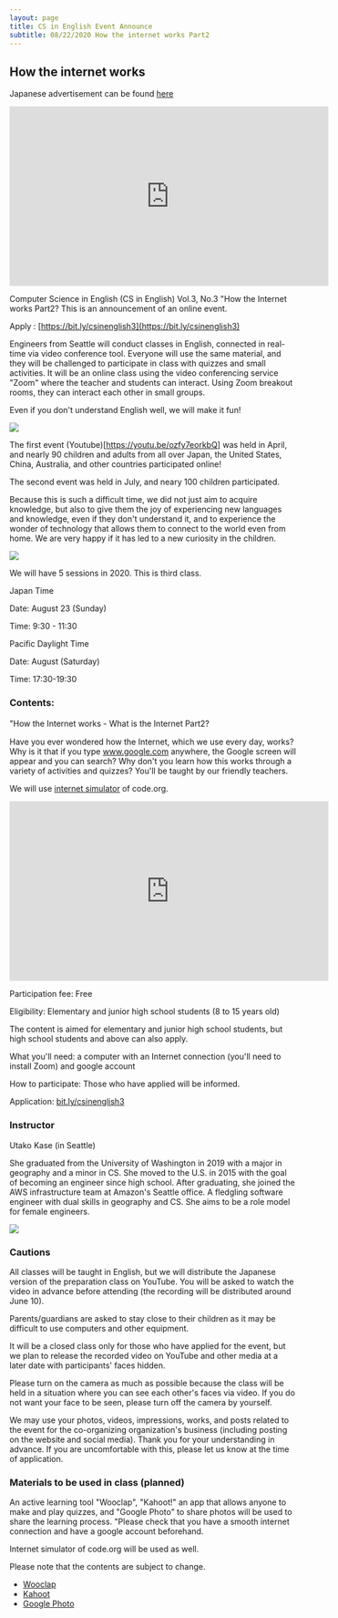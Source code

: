 ```yaml
---
layout: page
title: CS in English Event Announce
subtitle: 08/22/2020 How the internet works Part2
---
```

## How the internet works

Japanese advertisement can be found [here](https://kidscodeclub.jp/computer-science_20200823/)

<iframe width="560" height="315" src="https://www.youtube.com/embed/osg5N1UjlL8" frameborder="0" allow="autoplay; encrypted-media" allowfullscreen></iframe>

Computer Science in English (CS in English) Vol.3, No.3 "How the Internet works Part2? This is an announcement of an online event.

Apply : [https://bit.ly/csinenglish3](https://bit.ly/csinenglish3)  

Engineers from Seattle will conduct classes in English, connected in real-time via video conference tool. Everyone will use the same material, and they will be challenged to participate in class with quizzes and small activities. It will be an online class using the video conferencing service "Zoom" where the teacher and students can interact. 
Using Zoom breakout rooms, they can interact each other in small groups. 

Even if you don't understand English well, we will make it fun!

![](https://kidscodeclub.jp/wp_kcc/wp-content/uploads/2020/08/banner20200823-1170x508.jpg)


The first event (Youtube)[https://youtu.be/ozfy7eorkbQ] was held in April, and nearly 90 children and adults from all over Japan, the United States, China, Australia, and other countries participated online! 

The second event was held in July, and neary 100 children participated.

Because this is such a difficult time, we did not just aim to acquire knowledge, but also to give them the joy of experiencing new languages and knowledge, even if they don't understand it, and to experience the wonder of technology that allows them to connect to the world even from home. We are very happy if it has led to a new curiosity in the children.



![](https://kidscodeclub.jp/wp_kcc/wp-content/uploads/2020/04/1d810a1241fcba11b996ac2377a36040.jpg)


We will have 5 sessions in 2020. This is third class.

Japan Time

Date: August 23 (Sunday)

Time: 9:30 - 11:30

Pacific Daylight Time

Date: August (Saturday)

Time: 17:30-19:30

### Contents: 

"How the Internet works - What is the Internet Part2?　

Have you ever wondered how the Internet, which we use every day, works? Why is it that if you type www.google.com anywhere, the Google screen will appear and you can search? Why don't you learn how this works through a variety of activities and quizzes? You'll be taught by our friendly teachers.

We will use [internet simulator](https://studio.code.org/s/netsim) of code.org.

<iframe width="560" height="315" src="https://www.youtube.com/embed/Kn6Fd5uwZno" frameborder="0" allow="autoplay; encrypted-media" allowfullscreen></iframe>

Participation fee: Free

Eligibility: Elementary and junior high school students (8 to 15 years old)

The content is aimed for elementary and junior high school students, but high school students and above can also apply.

What you'll need: a computer with an Internet connection (you'll need to install Zoom) and google account

How to participate: Those who have applied will be informed.

Application:  [bit.ly/csinenglish3](bit.ly/csinenglish3)


### Instructor

Utako Kase (in Seattle)

She graduated from the University of Washington in 2019 with a major in geography and a minor in CS. She moved to the U.S. in 2015 with the goal of becoming an engineer since high school. After graduating, she joined the AWS infrastructure team at Amazon's Seattle office. A fledgling software engineer with dual skills in geography and CS. She aims to be a role model for female engineers.

![](https://kidscodeclub.jp/wp_kcc/wp-content/uploads/2020/05/utako2.jpg)


### Cautions

All classes will be taught in English, but we will distribute the Japanese version of the preparation class on YouTube. You will be asked to watch the video in advance before attending (the recording will be distributed around June 10).

Parents/guardians are asked to stay close to their children as it may be difficult to use computers and other equipment.

It will be a closed class only for those who have applied for the event, but we plan to release the recorded video on YouTube and other media at a later date with participants' faces hidden.

Please turn on the camera as much as possible because the class will be held in a situation where you can see each other's faces via video. If you do not want your face to be seen, please turn off the camera by yourself.

We may use your photos, videos, impressions, works, and posts related to the event for the co-organizing organization's business (including posting on the website and social media). Thank you for your understanding in advance. If you are uncomfortable with this, please let us know at the time of application.

### Materials to be used in class (planned)

An active learning tool "Wooclap", "Kahoot!" an app that allows anyone to make and play quizzes, and "Google Photo" to share photos will be used to share the learning process. "Please check that you have a smooth internet connection and have a google account beforehand.

Internet simulator of code.org will be used as well.

Please note that the contents are subject to change.

- [Wooclap](https://wooclap.com)
- [Kahoot](https://kahoot.com)
- [Google Photo](https://www.google.com/photos/)
